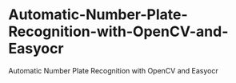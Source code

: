 # Automatic-Number-Plate-Recognition-with-OpenCV-and-Easyocr
Automatic Number Plate Recognition  with OpenCV and Easyocr
